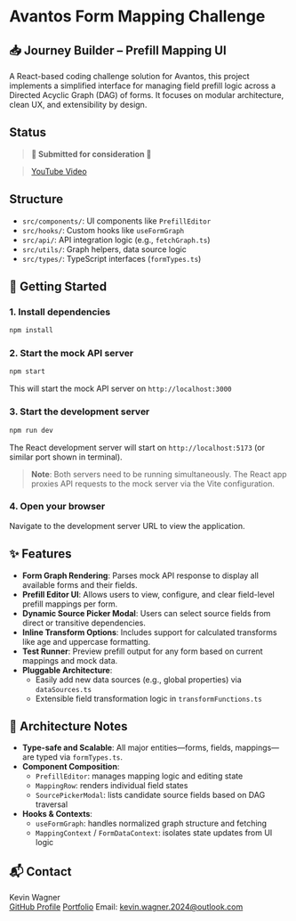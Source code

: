 # Avantos Form Mapping Challenge

## 📥 Journey Builder – Prefill Mapping UI

A React-based coding challenge solution for Avantos, this project implements a simplified interface for managing field prefill logic across a Directed Acyclic Graph (DAG) of forms. It focuses on modular architecture, clean UX, and extensibility by design.

## Status

> **🚀 Submitted for consideration 🚀**

> [YouTube Video](https://www.youtube.com/watch?v=oHmRjmdhKho)

## Structure

- `src/components/`: UI components like `PrefillEditor`
- `src/hooks/`: Custom hooks like `useFormGraph`
- `src/api/`: API integration logic (e.g., `fetchGraph.ts`)
- `src/utils/`: Graph helpers, data source logic
- `src/types/`: TypeScript interfaces (`formTypes.ts`)

## 🚀 Getting Started

### 1. Install dependencies

```bash
npm install
```

### 2. Start the mock API server

```bash
npm start
```

This will start the mock API server on `http://localhost:3000`

### 3. Start the development server

```bash
npm run dev
```

The React development server will start on `http://localhost:5173` (or similar port shown in terminal).

> **Note**: Both servers need to be running simultaneously. The React app proxies API requests to the mock server via the Vite configuration.

### 4. Open your browser

Navigate to the development server URL to view the application.

## ✨ Features

- **Form Graph Rendering**: Parses mock API response to display all available forms and their fields.
- **Prefill Editor UI**: Allows users to view, configure, and clear field-level prefill mappings per form.
- **Dynamic Source Picker Modal**: Users can select source fields from direct or transitive dependencies.
- **Inline Transform Options**: Includes support for calculated transforms like age and uppercase formatting.
- **Test Runner**: Preview prefill output for any form based on current mappings and mock data.
- **Pluggable Architecture**:
  - Easily add new data sources (e.g., global properties) via `dataSources.ts`
  - Extensible field transformation logic in `transformFunctions.ts`

## 🧠 Architecture Notes

- **Type-safe and Scalable**: All major entities—forms, fields, mappings—are typed via `formTypes.ts`.
- **Component Composition**:
  - `PrefillEditor`: manages mapping logic and editing state
  - `MappingRow`: renders individual field states
  - `SourcePickerModal`: lists candidate source fields based on DAG traversal
- **Hooks & Contexts**:
  - `useFormGraph`: handles normalized graph structure and fetching
  - `MappingContext` / `FormDataContext`: isolates state updates from UI logic

## 📬 Contact

Kevin Wagner  
[GitHub Profile](https://github.com/kjwagner613)
[Portfolio](https://portfolio-craftsman.netlify.app/)
Email: [kevin.wagner.2024@outlook.com](mailto:kevin.wagner.2024@outlook.com)
